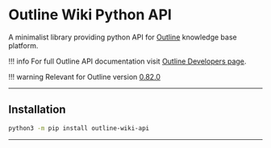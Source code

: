 # Outline Wiki Python API

A minimalist library providing python API for [Outline](https://www.getoutline.com) knowledge base platform.

!!! info
    For full Outline API documentation visit [Outline Developers page](https://www.getoutline.com/developers).

!!! warning
    Relevant for  Outline version [0.82.0](https://github.com/outline/outline/releases/tag/v0.82.0)

---

## Installation

```bash
python3 -m pip install outline-wiki-api
```

---
